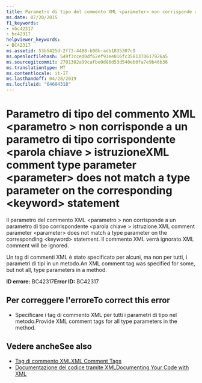 ```yaml
---
title: Parametro di tipo del commento XML <parameter> non corrisponde a un parametro di tipo corrispondente <keyword> istruzione
ms.date: 07/20/2015
f1_keywords:
- vbc42317
- bc42317
helpviewer_keywords:
- BC42317
ms.assetid: 53b5425d-2f73-4488-b90b-adb1835307c9
ms.openlocfilehash: 549f3cced0df62ef93ee016fc3581370617926a5
ms.sourcegitcommit: 2701302a99cafbe0d86d53d540eb0fa7e9b46b36
ms.translationtype: MT
ms.contentlocale: it-IT
ms.lasthandoff: 04/28/2019
ms.locfileid: "64604318"
---
```

# <a name="xml-comment-type-parameter-parameter-does-not-match-a-type-parameter-on-the-corresponding-keyword-statement"></a><span data-ttu-id="2923d-102">Parametro di tipo del commento XML \<parametro > non corrisponde a un parametro di tipo corrispondente \<parola chiave > istruzione</span><span class="sxs-lookup"><span data-stu-id="2923d-102">XML comment type parameter \<parameter> does not match a type parameter on the corresponding \<keyword> statement</span></span>
<span data-ttu-id="2923d-103">Il parametro del commento XML \<parametro > non corrisponde a un parametro di tipo corrispondente \<parola chiave > istruzione.</span><span class="sxs-lookup"><span data-stu-id="2923d-103">XML comment parameter \<parameter> does not match a type parameter on the corresponding \<keyword> statement.</span></span> <span data-ttu-id="2923d-104">Il commento XML verrà ignorato.</span><span class="sxs-lookup"><span data-stu-id="2923d-104">XML comment will be ignored.</span></span>  
  
 <span data-ttu-id="2923d-105">Un tag di commenti XML è stato specificato per alcuni, ma non per tutti, i parametri di tipi in un metodo.</span><span class="sxs-lookup"><span data-stu-id="2923d-105">An XML comment tag was specified for some, but not all, type parameters in a method.</span></span>  
  
 <span data-ttu-id="2923d-106">**ID errore:** BC42317</span><span class="sxs-lookup"><span data-stu-id="2923d-106">**Error ID:** BC42317</span></span>  
  
## <a name="to-correct-this-error"></a><span data-ttu-id="2923d-107">Per correggere l'errore</span><span class="sxs-lookup"><span data-stu-id="2923d-107">To correct this error</span></span>  
  
- <span data-ttu-id="2923d-108">Specificare i tag di commento XML per tutti i parametri di tipo nel metodo.</span><span class="sxs-lookup"><span data-stu-id="2923d-108">Provide XML comment tags for all type parameters in the method.</span></span>  
  
## <a name="see-also"></a><span data-ttu-id="2923d-109">Vedere anche</span><span class="sxs-lookup"><span data-stu-id="2923d-109">See also</span></span>

- [<span data-ttu-id="2923d-110">Tag di commento XML</span><span class="sxs-lookup"><span data-stu-id="2923d-110">XML Comment Tags</span></span>](../../visual-basic/language-reference/xmldoc/index.md)
- [<span data-ttu-id="2923d-111">Documentazione del codice tramite XML</span><span class="sxs-lookup"><span data-stu-id="2923d-111">Documenting Your Code with XML</span></span>](../../visual-basic/programming-guide/program-structure/documenting-your-code-with-xml.md)
